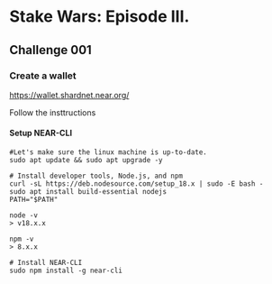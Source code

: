 # Stake Wars: Episode III. 

## Challenge 001

### Create a wallet
https://wallet.shardnet.near.org/

Follow the insttructions

#### Setup NEAR-CLI
	
```
#Let's make sure the linux machine is up-to-date.
sudo apt update && sudo apt upgrade -y

# Install developer tools, Node.js, and npm
curl -sL https://deb.nodesource.com/setup_18.x | sudo -E bash -  
sudo apt install build-essential nodejs
PATH="$PATH"

node -v
> v18.x.x

npm -v
> 8.x.x

# Install NEAR-CLI
sudo npm install -g near-cli

```
